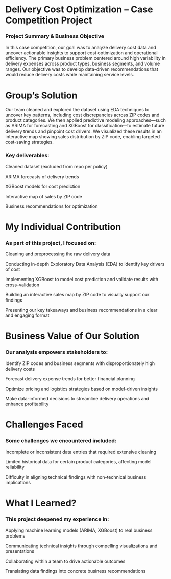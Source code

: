 # Delivery Cost Optimization – Case Competition Project
### Project Summary & Business Objective
In this case competition, our goal was to analyze delivery cost data and uncover actionable insights to support cost optimization and operational efficiency. The primary business problem centered around high variability in delivery expenses across product types, business segments, and volume ranges. Our objective was to develop data-driven recommendations that would reduce delivery costs while maintaining service levels.

# Group’s Solution
Our team cleaned and explored the dataset using EDA techniques to uncover key patterns, including cost discrepancies across ZIP codes and product categories. We then applied predictive modeling approaches—such as ARIMA for forecasting and XGBoost for classification—to estimate future delivery trends and pinpoint cost drivers. We visualized these results in an interactive map showing sales distribution by ZIP code, enabling targeted cost-saving strategies.

### Key deliverables:

Cleaned dataset (excluded from repo per policy)

ARIMA forecasts of delivery trends

XGBoost models for cost prediction

Interactive map of sales by ZIP code

Business recommendations for optimization

# My Individual Contribution
### As part of this project, I focused on:

Cleaning and preprocessing the raw delivery data

Conducting in-depth Exploratory Data Analysis (EDA) to identify key drivers of cost

Implementing XGBoost to model cost prediction and validate results with cross-validation

Building an interactive sales map by ZIP code to visually support our findings

Presenting our key takeaways and business recommendations in a clear and engaging format

# Business Value of Our Solution
### Our analysis empowers stakeholders to:

Identify ZIP codes and business segments with disproportionately high delivery costs

Forecast delivery expense trends for better financial planning

Optimize pricing and logistics strategies based on model-driven insights

Make data-informed decisions to streamline delivery operations and enhance profitability

# Challenges Faced
### Some challenges we encountered included:

Incomplete or inconsistent data entries that required extensive cleaning

Limited historical data for certain product categories, affecting model reliability

Difficulty in aligning technical findings with non-technical business implications

# What I Learned?
### This project deepened my experience in:

Applying machine learning models (ARIMA, XGBoost) to real business problems

Communicating technical insights through compelling visualizations and presentations

Collaborating within a team to drive actionable outcomes

Translating data findings into concrete business recommendations
